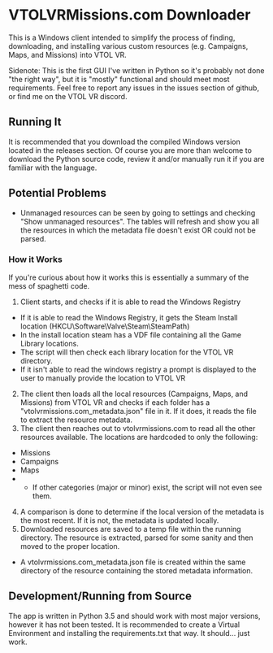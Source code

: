 # VTOLVRMissions.com Downloader
This is a Windows client intended to simplify the process of finding, downloading, and installing various custom resources (e.g. Campaigns, Maps, and Missions) into VTOL VR.

Sidenote: This is the first GUI I've written in Python so it's probably not done "the right way", but it is "mostly" functional and should meet most requirements. Feel free to report any issues in the issues section of github, or find me on the VTOL VR discord.

## Running It
It is recommended that you download the compiled Windows version located in the releases section. Of course you are more than welcome to download the Python source code, review it and/or manually run it if you are familiar with the language.

## Potential Problems
 - Unmanaged resources can be seen by going to settings and checking "Show unmanaged resources". The tables will refresh and show you all the resources in which the metadata file doesn't exist OR could not be parsed.

### How it Works
If you're curious about how it works this is essentially a summary of the mess of spaghetti code.

1. Client starts, and checks if it is able to read the Windows Registry
 - If it is able to read the Windows Registry, it gets the Steam Install location (HKCU\Software\Valve\Steam\SteamPath)
  - In the install location steam has a VDF file containing all the Game Library locations.
  - The script will then check each library location for the VTOL VR directory.
 - If it isn't able to read the windows registry a prompt is displayed to the user to manually provide the location to VTOL VR
2. The client then loads all the local resources (Campaigns, Maps, and Missions) from VTOL VR and checks if each folder has a "vtolvrmissions.com_metadata.json" file in it. If it does, it reads the file to extract the resource metadata.
3. The client then reaches out to vtolvrmissions.com to read all the other resources available. The locations are hardcoded to only the following:
 - Missions
 - Campaigns
 - Maps
 - * If other categories (major or minor) exist, the script will not even see them.
4. A comparison is done to determine if the local version of the metadata is the most recent. If it is not, the metadata is updated locally.
5. Downloaded resources are saved to a temp file within the running directory. The resource is extracted, parsed for some sanity and then moved to the proper location.
 - A vtolvrmissions.com_metadata.json file is created within the same directory of the resource containing the stored metadata information.


## Development/Running from Source
The app is written in Python 3.5 and should work with most major versions, however it has not been tested. It is recommended to create a Virtual Environment and installing the requirements.txt that way. It should... just work.

